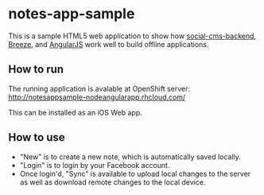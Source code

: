 notes-app-sample
================

This is a sample HTML5 web application to show how
[social-cms-backend](https://github.com/dai-shi/social-cms-backend),
[Breeze](http://www.breezejs.com/), and
[AngularJS](http://www.angularjs.org/)
work well to build offline applications.

How to run
----------

The running application is avalable at OpenShift server:
<http://notesappsample-nodeangularapp.rhcloud.com/>

This can be installed as an iOS Web app.

How to use
----------

- "New" is to create a new note, which is automatically saved locally.
- "Login" is to login by your Facebook account.
- Once login'd, "Sync" is available to upload local changes to the server as well as download remote changes to the local device.
